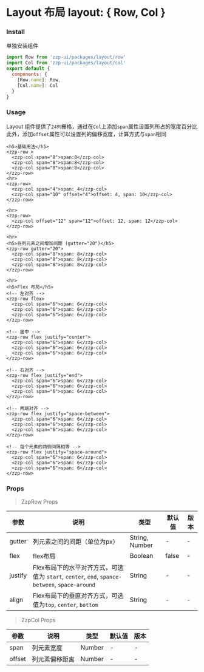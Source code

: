 # Layout 布局 layout: { Row, Col }

### Install

单独安装组件
```javascript
import Row from 'zzp-ui/packages/layout/row'
import Col from 'zzp-ui/packages/layout/col'
export default {
  components: {
    [Row.name]: Row,
    [Col.name]: Col
  }
}
```

### Usage
Layout 组件提供了`24列`栅格，通过在`Col`上添加`span`属性设置列所占的宽度百分比
此外，添加`offset`属性可以设置列的偏移宽度，计算方式与`span`相同
```
<h5>基础用法</h5>
<zzp-row >
  <zzp-col span="8">span:8</zzp-col>
  <zzp-col span="8">span:8</zzp-col>
  <zzp-col span="8">span:8</zzp-col>
</zzp-row>
<hr>
<zzp-row>
  <zzp-col span="4">span: 4</zzp-col>
  <zzp-col span="10" offset="4">offset: 4, span: 10</zzp-col>
</zzp-row>

<hr>
<zzp-row>
  <zzp-col offset="12" span="12">offset: 12, span: 12</zzp-col>
</zzp-row>

<hr>
<h5>在列元素之间增加间距 (gutter="20")</h5>
<zzp-row gutter="20">
  <zzp-col span="8">span: 8</zzp-col>
  <zzp-col span="8">span: 8</zzp-col>
  <zzp-col span="8">span: 8</zzp-col>
</zzp-row>

<hr>
<h5>Flex 布局</h5>
<!-- 左对齐 -->
<zzp-row flex>
  <zzp-col span="6">span: 6</zzp-col>
  <zzp-col span="6">span: 6</zzp-col>
  <zzp-col span="6">span: 6</zzp-col>
</zzp-row>

<!-- 居中 -->
<zzp-row flex justify="center">
  <zzp-col span="6">span: 6</zzp-col>
  <zzp-col span="6">span: 6</zzp-col>
  <zzp-col span="6">span: 6</zzp-col>
</zzp-row>

<!-- 右对齐 -->
<zzp-row flex justify="end">
  <zzp-col span="6">span: 6</zzp-col>
  <zzp-col span="6">span: 6</zzp-col>
  <zzp-col span="6">span: 6</zzp-col>
</zzp-row>

<!-- 两端对齐 -->
<zzp-row flex justify="space-between">
  <zzp-col span="6">span: 6</zzp-col>
  <zzp-col span="6">span: 6</zzp-col>
  <zzp-col span="6">span: 6</zzp-col>
</zzp-row>

<!-- 每个元素的两侧间隔相等 -->
<zzp-row flex justify="space-around">
  <zzp-col span="6">span: 6</zzp-col>
  <zzp-col span="6">span: 6</zzp-col>
  <zzp-col span="6">span: 6</zzp-col>
</zzp-row>
```

### Props

> ZzpRow Props

| 参数 | 说明 | 类型 | 默认值 | 版本 |
| ---- | ---- | ---- | ---- | ---- |
| gutter | 列元素之间的间距（单位为px） | String, Number | - | - |
| flex | flex布局 | Boolean | false | - |
| justify | Flex布局下的水平对齐方式，可选值为 `start`, `center`, `end`, `spance-between`, `space-around` | String | - | - |
| align | Flex布局下的垂直对齐方式，可选值为`top`, `center`, `bottom` | String | - | - |

> ZzpCol Props

| 参数 | 说明 | 类型 | 默认值 | 版本 |
| ---- | ---- | ---- | ---- | ---- |
| span | 列元素宽度 | Number | - | - |
| offset | 列元素偏移距离 | Number | - | - |



